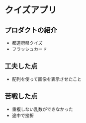 # クイズアプリ

## プロダクトの紹介
 - 都道府県クイズ
 - フラッシュカード

## 工夫した点
 - 配列を使って画像を表示させたこと

## 苦戦した点
 - 重複しない乱数ができなかった
 - 途中で挫折